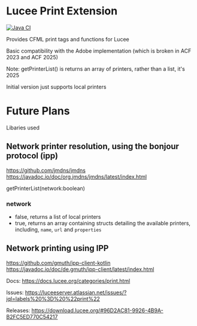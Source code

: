 # Lucee Print Extension

[![Java CI](https://github.com/lucee/extension-print/actions/workflows/main.yml/badge.svg)](https://github.com/lucee/extension-print/actions/workflows/main.yml)

Provides CFML print tags and functions for Lucee

Basic compatibility with the Adobe implementation (which is broken in ACF 2023 and ACF 2025)

Note: getPrinterList() is returns an array of printers, rather than a list, it's 2025

Initial version just supports local printers

# Future Plans

Libaries used

## Network printer resolution, using the bonjour protocol (ipp)

https://github.com/jmdns/jmdns
https://javadoc.io/doc/org.jmdns/jmdns/latest/index.html

getPrinterList(network:boolean)

### network

- false, returns a list of local printers
- true, returns an array containing structs detailing the available printers, including, `name`, `url` and `properties`

## Network printing using IPP

https://github.com/gmuth/ipp-client-kotlin
https://javadoc.io/doc/de.gmuth/ipp-client/latest/index.html

Docs: https://docs.lucee.org/categories/print.html

Issues: https://luceeserver.atlassian.net/issues/?jql=labels%20%3D%20%22print%22

Releases: https://download.lucee.org/#96D2AC81-9926-4B9A-B2FC5ED770C54217
